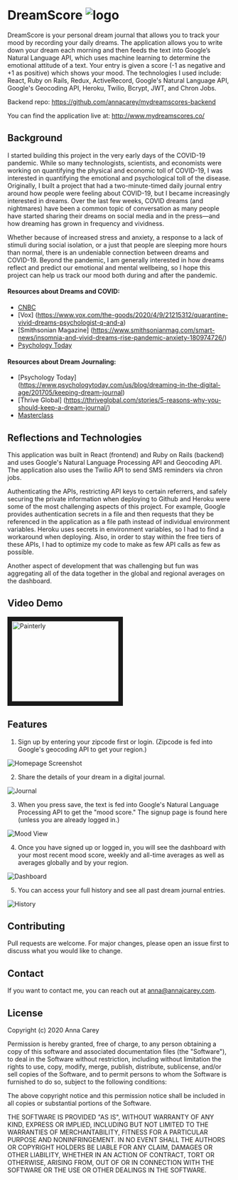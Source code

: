 # DreamScore ![logo](https://github.com/annacarey/mydreamscores-frontend/blob/master/public/images/icons/favicon-32x32.png?raw=true "logo")

DreamScore is your personal dream journal that allows you to track your mood by recording your daily dreams. The application allows you to write down your dream each morning and then feeds the text into Google’s Natural Language API, which uses machine learning to determine the emotional attitude of a text. Your entry is given a score (-1 as negative and +1 as positive) which shows your mood. The technologies I used include: React, Ruby on Rails, Redux, ActiveRecord, Google's Natural Language API, Google's Geocoding API, Heroku, Twilio, Bcrypt, JWT, and Chron Jobs.

Backend repo: https://github.com/annacarey/mydreamscores-backend

You can find the application live at: http://www.mydreamscores.co/


## Background 

I started building this project in the very early days of the COVID-19 pandemic. While so many technologists, scientists, and economists were working on quantifying the physical and economic toll of COVID-19, I was interested in quantifying the emotional and psychological toll of the disease. Originally, I built a project that had a two-minute-timed daily journal entry around how people were feeling about COVID-19, but I became increasingly interested in dreams. Over the last few weeks, COVID dreams (and nightmares) have been a common topic of conversation as many people have started sharing their dreams on social media and in the press—and how dreaming has grown in frequency and vividness. 

Whether because of increased stress and anxiety, a response to a lack of stimuli during social isolation, or a just that people are sleeping more hours than normal, there is an undeniable connection between dreams and COVID-19. Beyond the pandemic, I am generally interested in how dreams reflect and predict our emotional and mental wellbeing, so I hope this project can help us track our mood both during and after the pandemic.

#### Resources about Dreams and COVID:
* [CNBC](https://www.cnbc.com/2020/04/03/why-youre-having-pandemic-related-nightmares-and-how-to-sleep-better.html)
* [Vox] (https://www.vox.com/the-goods/2020/4/9/21215312/quarantine-vivid-dreams-psychologist-q-and-a)
* [Smithsonian Magazine] (https://www.smithsonianmag.com/smart-news/insomnia-and-vivid-dreams-rise-pandemic-anxiety-180974726/)
* [Psychology Today](https://www.psychologytoday.com/us/blog/dreaming-in-the-digital-age/201705/keeping-dream-journal)

#### Resources about Dream Journaling:
* [Psychology Today] (https://www.psychologytoday.com/us/blog/dreaming-in-the-digital-age/201705/keeping-dream-journal)
* [Thrive Global] (https://thriveglobal.com/stories/5-reasons-why-you-should-keep-a-dream-journal/)
* [Masterclass](https://www.masterclass.com/articles/how-to-keep-a-dream-journal#how-to-keep-a-dream-journal)

## Reflections and Technologies

This application was built in React (frontend) and Ruby on Rails (backend) and uses Google's Natural Language Processing API and Geocoding API. The application also uses the Twilio API to send SMS reminders via chron jobs. 

Authenticating the APIs, restricting API keys to certain referrers, and safely securing the private information when deploying to Github and Heroku were some of the most challenging aspects of this project. For example, Google provides authentication secrets in a file and then requests that they be referenced in the application as a file path instead of individual environment variables. Heroku uses secrets in environment variables, so I had to find a workaround when deploying. Also, in order to stay within the free tiers of these APIs, I had to optimize my code to make as few API calls as few as possible. 

Another aspect of development that was challenging but fun was aggregating all of the data together in the global and regional averages on the dashboard.

## Video Demo

<a href="http://www.youtube.com/watch?feature=player_embedded&v=trBBewI8dcg
" target="_blank"><img src="http://img.youtube.com/vi/trBBewI8dcg/0.jpg" 
alt="Painterly" width="240" height="180" border="10" /></a>


## Features

1. Sign up by entering your zipcode first or login. (Zipcode is fed into Google's geocoding API to get your region.)

![Homepage Screenshot](/public/images/screenshots/Home.png "Homepage")

2. Share the details of your dream in a digital journal.

![Journal](public/images/screenshots/Journal.png "Journal") 

3. When you press save, the text is fed into Google's Natural Language Processing API to get the "mood score." The signup page is found here (unless you are already logged in.)

![Mood View](public/images/screenshots/Mood.png "Mood View")

4. Once you have signed up or logged in, you will see the dashboard with your most recent mood score, weekly and all-time averages as well as averages globally and by your region.

![Dashboard](public/images/screenshots/Dashboard.png "Dashboard")

5. You can access your full history and see all past dream journal entries.

![History](/public/images/screenshots/History.png "History")


## Contributing
Pull requests are welcome. For major changes, please open an issue first to discuss what you would like to change.

## Contact
If you want to contact me, you can reach out at anna@annajcarey.com.

## License

Copyright (c) 2020 Anna Carey

Permission is hereby granted, free of charge, to any person obtaining a copy of this software and associated documentation files (the "Software"), to deal in the Software without restriction, including without limitation the rights to use, copy, modify, merge, publish, distribute, sublicense, and/or sell copies of the Software, and to permit persons to whom the Software is furnished to do so, subject to the following conditions:

The above copyright notice and this permission notice shall be included in all copies or substantial portions of the Software.

THE SOFTWARE IS PROVIDED "AS IS", WITHOUT WARRANTY OF ANY KIND, EXPRESS OR IMPLIED, INCLUDING BUT NOT LIMITED TO THE WARRANTIES OF MERCHANTABILITY, FITNESS FOR A PARTICULAR PURPOSE AND NONINFRINGEMENT. IN NO EVENT SHALL THE AUTHORS OR COPYRIGHT HOLDERS BE LIABLE FOR ANY CLAIM, DAMAGES OR OTHER LIABILITY, WHETHER IN AN ACTION OF CONTRACT, TORT OR OTHERWISE, ARISING FROM, OUT OF OR IN CONNECTION WITH THE SOFTWARE OR THE USE OR OTHER DEALINGS IN THE SOFTWARE.
